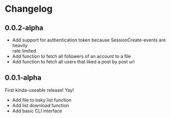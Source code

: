 Changelog
================

0.0.2-alpha
----------------

- Add support for authentication token because SessionCreate-events are heavily  
  rate limited.
-  Add function to fetch all followers of an account to a file
- Add function to fetch all users that liked a post by post url

0.0.1-alpha
----------------

First kinda-useable release! Yay!

- Add file to bsky list function
- Add list download function
- Add basic CLI interface
